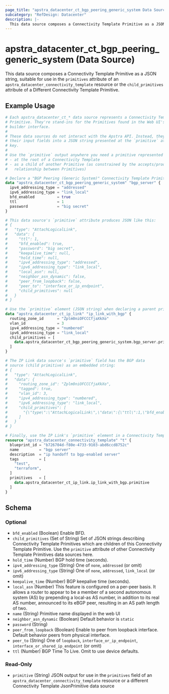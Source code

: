 ```yaml
---
page_title: "apstra_datacenter_ct_bgp_peering_generic_system Data Source - terraform-provider-apstra"
subcategory: "RefDesign: Datacenter"
description: |-
  This data source composes a Connectivity Template Primitive as a JSON string, suitable for use in the primitives attribute of an apstra_datacenter_connectivity_template resource or the child_primitives attribute of a Different Connectivity Template Primitive.
---
```


# apstra_datacenter_ct_bgp_peering_generic_system (Data Source)

This data source composes a Connectivity Template Primitive as a JSON string, suitable for use in the `primitives` attribute of an `apstra_datacenter_connectivity_template` resource or the `child_primitives` attribute of a Different Connectivity Template Primitive.


## Example Usage

```terraform
# Each apstra_datacenter_ct_* data source represents a Connectivity Template
# Primitive. They're stand-ins for the Primitives found in the Web UI's CT
# builder interface.
#
# These data sources do not interact with the Apstra API. Instead, they assemble
# their input fields into a JSON string presented at the `primitive` attribute
# key.
#
# Use the `primitive` output anywhere you need a primitive represented as JSON:
# - at the root of a Connectivity Template
# - as a child of another Primitive (as constrained by the accepts/produces
#   relationship between Primitives)

# Declare a "BGP Peering (Generic System)" Connectivity Template Primitive:
data "apstra_datacenter_ct_bgp_peering_generic_system" "bgp_server" {
  ipv4_addressing_type = "addressed"
  ipv6_addressing_type = "link_local"
  bfd_enabled          = true
  ttl                  = 1
  password             = "big secret"
}

# This data source's `primitive` attribute produces JSON like this:
# {
#   "type": "AttachLogicalLink",
#   "data": {
#     "ttl": 1,
#     "bfd_enabled": true,
#     "password": "big secret",
#     "keepalive_time": null,
#     "hold_time": null,
#     "ipv4_addressing_type": "addressed",
#     "ipv6_addressing_type": "link_local",
#     "local_asn": null,
#     "neighbor_asn_dynamic": false,
#     "peer_from_loopback": false,
#     "peer_to": "interface_or_ip_endpoint",
#     "child_primitives": null
#   }
# }

# Use the `primitive` element (JSON string) when declaring a parent primitive:
data "apstra_datacenter_ct_ip_link" "ip_link_with_bgp" {
  routing_zone_id      = "Zplm0niOFCCCfjaXkXo"
  vlan_id              = 3
  ipv4_addressing_type = "numbered"
  ipv6_addressing_type = "link_local"
  child_primitives = [
    data.apstra_datacenter_ct_bgp_peering_generic_system.bgp_server.primitive,
  ]
}

# The IP Link data source's `primitive` field has the BGP data
# source (child primitive) as an embedded string:
# {
#   "type": "AttachLogicalLink",
#   "data": {
#     "routing_zone_id": "Zplm0niOFCCCfjaXkXo",
#     "tagged": true,
#     "vlan_id": 3,
#     "ipv4_addressing_type": "numbered",
#     "ipv6_addressing_type": "link_local",
#     "child_primitives": [
#       "{\"type\":\"AttachLogicalLink\",\"data\":{\"ttl\":1,\"bfd_enabled\":true,\"password\":\"big secret\",\"keepalive_time\":null,\"hold_time\":null,\"ipv4_addressing_type\":\"addressed\",\"ipv6_addressing_type\":\"link_local\",\"local_asn\":null,\"neighbor_asn_dynamic\":false,\"peer_from_loopback\":false,\"peer_to\":\"interface_or_ip_endpoint\",\"child_primitives\":null}}"
#     ]
#   }
# }

# Finally, use the IP Link's `primitive` element in a Connectivity Template:
resource "apstra_datacenter_connectivity_template" "t" {
  blueprint_id = "b726704d-f80e-4733-9103-abd6ccd8752c"
  name         = "bgp server"
  description  = "ip handoff to bgp-enabled server"
  tags         = [
    "test",
    "terraform",
  ]
  primitives   = [
    data.apstra_datacenter_ct_ip_link.ip_link_with_bgp.primitive
  ]
}
```

<!-- schema generated by tfplugindocs -->
## Schema

### Optional

- `bfd_enabled` (Boolean) Enable BFD.
- `child_primitives` (Set of String) Set of JSON strings describing Connectivity Template Primitives which are children of this Connectivity Template Primitive. Use the `primitive` attribute of other Connectivity Template Primitives data sources here.
- `hold_time` (Number) BGP hold time (seconds).
- `ipv4_addressing_type` (String) One of `none`, `addressed` (or omit)
- `ipv6_addressing_type` (String) One of `none`, `addressed`, `link_local` (or omit)
- `keepalive_time` (Number) BGP keepalive time (seconds).
- `local_asn` (Number) This feature is configured on a per-peer basis. It allows a router to appear to be a member of a second autonomous system (AS) by prepending a local-as AS number, in addition to its real AS number, announced to its eBGP peer, resulting in an AS path length of two.
- `name` (String) Primitive name displayed in the web UI
- `neighbor_asn_dynamic` (Boolean) Default behavior is `static`
- `password` (String)
- `peer_from_loopback` (Boolean) Enable to peer from loopback interface. Default behavior peers from physical interface.
- `peer_to` (String) One of `loopback`, `interface_or_ip_endpoint`, `interface_or_shared_ip_endpoint` (or omit)
- `ttl` (Number) BGP Time To Live. Omit to use device defaults.

### Read-Only

- `primitive` (String) JSON output for use in the `primitives` field of an `apstra_datacenter_connectivity_template` resource or a different Connectivity Template JsonPrimitive data source
